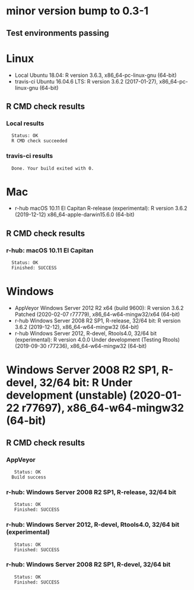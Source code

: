# minor version bump to 0.3-1
## Test environments passing

# Linux
* Local Ubuntu 18.04: R version 3.6.3, x86_64-pc-linux-gnu (64-bit)
* travis-ci Ubuntu 16.04.6 LTS: R version 3.6.2 (2017-01-27), x86_64-pc-linux-gnu (64-bit)
 ## R CMD check results
 ### Local results
      Status: OK
      R CMD check succeeded
 ### travis-ci results
      Done. Your build exited with 0.

# Mac
* r-hub macOS 10.11 El Capitan R-release (experimental): R version 3.6.2 (2019-12-12) x86_64-apple-darwin15.6.0 (64-bit)
 ## R CMD check results
 ### r-hub: macOS 10.11 El Capitan 
      Status: OK
      Finished: SUCCESS


# Windows
* AppVeyor Windows Server 2012 R2 x64 (build 9600): R version 3.6.2 Patched (2020-02-07 r77779), x86_64-w64-mingw32/x64 (64-bit)
* r-hub Windows Server 2008 R2 SP1, R-release, 32/64 bit: R version 3.6.2 (2019-12-12), x86_64-w64-mingw32 (64-bit)
* r-hub Windows Server 2012, R-devel, Rtools4.0, 32/64 bit (experimental): R version 4.0.0 Under development (Testing Rtools) (2019-09-30 r77236), x86_64-w64-mingw32 (64-bit) 
#  Windows Server 2008 R2 SP1, R-devel, 32/64 bit: R Under development (unstable) (2020-01-22 r77697), x86_64-w64-mingw32 (64-bit) 
 ## R CMD check results
  ### AppVeyor
       Status: OK
      Build success
  ### r-hub: Windows Server 2008 R2 SP1, R-release, 32/64 bit
       Status: OK
       Finished: SUCCESS
  ### r-hub: Windows Server 2012, R-devel, Rtools4.0, 32/64 bit (experimental)
       Status: OK
       Finished: SUCCESS
  ### r-hub:  Windows Server 2008 R2 SP1, R-devel, 32/64 bit
       Status: OK
       Finished: SUCCESS
  